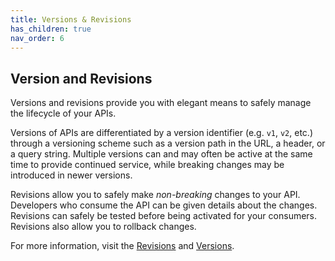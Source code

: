 ```yaml
---
title: Versions & Revisions
has_children: true
nav_order: 6
---
```



## Version and Revisions

Versions and revisions provide you with elegant means to safely manage the lifecycle of your APIs. 

Versions of APIs are differentiated by a version identifier (e.g. `v1`, `v2`, etc.) through a versioning scheme such as a version path in the URL, a header, or a query string. Multiple versions can and may often be active at the same time to provide continued service, while breaking changes may be introduced in newer versions.

Revisions allow you to safely make _non-breaking_ changes to your API. Developers who consume the API can be given details about the changes. Revisions can safely be tested before being activated for your consumers. Revisions also allow you to rollback changes. 

For more information, visit the [Revisions](https://learn.microsoft.com/azure/api-management/api-management-revisions) and [Versions](https://learn.microsoft.com/azure/api-management/api-management-versions).

